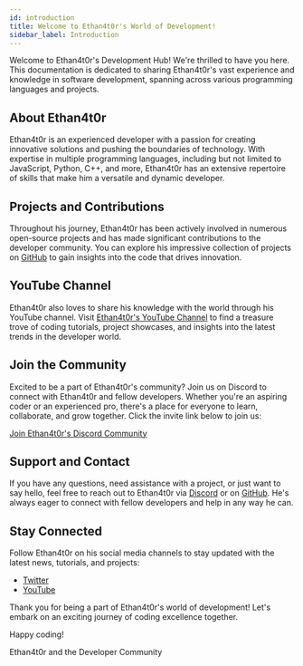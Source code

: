 ```yaml
---
id: introduction
title: Welcome to Ethan4t0r's World of Development!
sidebar_label: Introduction
---
```


Welcome to Ethan4t0r's Development Hub! We're thrilled to have you here. This documentation is dedicated to sharing Ethan4t0r's vast experience and knowledge in software development, spanning across various programming languages and projects.

## About Ethan4t0r

Ethan4t0r is an experienced developer with a passion for creating innovative solutions and pushing the boundaries of technology. With expertise in multiple programming languages, including but not limited to JavaScript, Python, C++, and more, Ethan4t0r has an extensive repertoire of skills that make him a versatile and dynamic developer.

## Projects and Contributions

Throughout his journey, Ethan4t0r has been actively involved in numerous open-source projects and has made significant contributions to the developer community. You can explore his impressive collection of projects on [GitHub](https://github.com/ethanfs20) to gain insights into the code that drives innovation.

## YouTube Channel

Ethan4t0r also loves to share his knowledge with the world through his YouTube channel. Visit [Ethan4t0r's YouTube Channel](https://www.youtube.com/@Ethan4t0r-su1cg) to find a treasure trove of coding tutorials, project showcases, and insights into the latest trends in the developer world.

## Join the Community

Excited to be a part of Ethan4t0r's community? Join us on Discord to connect with Ethan4t0r and fellow developers. Whether you're an aspiring coder or an experienced pro, there's a place for everyone to learn, collaborate, and grow together. Click the invite link below to join us:

[Join Ethan4t0r's Discord Community](https://discord.gg/7eq89nUTG9)

## Support and Contact

If you have any questions, need assistance with a project, or just want to say hello, feel free to reach out to Ethan4t0r via [Discord](https://discord.gg/7eq89nUTG9) or on [GitHub](https://github.com/ethanfs20). He's always eager to connect with fellow developers and help in any way he can.

## Stay Connected

Follow Ethan4t0r on his social media channels to stay updated with the latest news, tutorials, and projects:

- [Twitter](https://twitter.com/Ethan4t0r-su1cg)
- [YouTube](https://www.youtube.com/@Ethan4t0r-su1cg)

Thank you for being a part of Ethan4t0r's world of development! Let's embark on an exciting journey of coding excellence together.

Happy coding!

Ethan4t0r and the Developer Community

